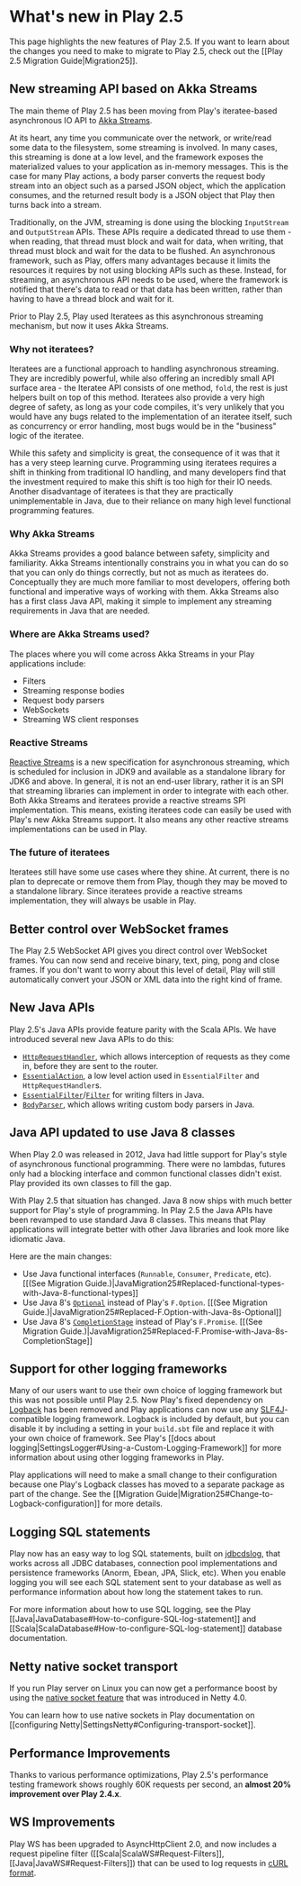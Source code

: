 <!--- Copyright (C) Lightbend Inc. <https://www.lightbend.com> -->
# What's new in Play 2.5

This page highlights the new features of Play 2.5. If you want to learn about the changes you need to make to migrate to Play 2.5, check out the [[Play 2.5 Migration Guide|Migration25]].

## New streaming API based on Akka Streams

The main theme of Play 2.5 has been moving from Play's iteratee-based asynchronous IO API to [Akka Streams](https://doc.akka.io/docs/akka/2.4.3/scala/stream/stream-introduction.html).

At its heart, any time you communicate over the network, or write/read some data to the filesystem, some streaming is involved.  In many cases, this streaming is done at a low level, and the framework exposes the materialized values to your application as in-memory messages.  This is the case for many Play actions, a body parser converts the request body stream into an object such as a parsed JSON object, which the application consumes, and the returned result body is a JSON object that Play then turns back into a stream.

Traditionally, on the JVM, streaming is done using the blocking `InputStream` and `OutputStream` APIs.  These APIs require a dedicated thread to use them - when reading, that thread must block and wait for data, when writing, that thread must block and wait for the data to be flushed.  An asynchronous framework, such as Play, offers many advantages because it limits the resources it requires by not using blocking APIs such as these.  Instead, for streaming, an asynchronous API needs to be used, where the framework is notified that there's data to read or that data has been written, rather than having to have a thread block and wait for it.

Prior to Play 2.5, Play used Iteratees as this asynchronous streaming mechanism, but now it uses Akka Streams.

### Why not iteratees?

Iteratees are a functional approach to handling asynchronous streaming.  They are incredibly powerful, while also offering an incredibly small API surface area - the Iteratee API consists of one method, `fold`, the rest is just helpers built on top of this method.  Iteratees also provide a very high degree of safety, as long as your code compiles, it's very unlikely that you would have any bugs related to the implementation of an iteratee itself, such as concurrency or error handling, most bugs would be in the "business" logic of the iteratee.

While this safety and simplicity is great, the consequence of it was that it has a very steep learning curve.  Programming using iteratees requires a shift in thinking from traditional IO handling, and many developers find that the investment required to make this shift is too high for their IO needs.  Another disadvantage of iteratees is that they are practically unimplementable in Java, due to their reliance on many high level functional programming features.

### Why Akka Streams

Akka Streams provides a good balance between safety, simplicity and familiarity.  Akka Streams intentionally constrains you in what you can do so that you can only do things correctly, but not as much as iteratees do.  Conceptually they are much more familiar to most developers, offering both functional and imperative ways of working with them.  Akka Streams also has a first class Java API, making it simple to implement any streaming requirements in Java that are needed.

### Where are Akka Streams used?

The places where you will come across Akka Streams in your Play applications include:

* Filters
* Streaming response bodies
* Request body parsers
* WebSockets
* Streaming WS client responses

### Reactive Streams

[Reactive Streams](http://reactivestreams.org) is a new specification for asynchronous streaming, which is scheduled for inclusion in JDK9 and available as a standalone library for JDK6 and above.  In general, it is not an end-user library, rather it is an SPI that streaming libraries can implement in order to integrate with each other.  Both Akka Streams and iteratees provide a reactive streams SPI implementation.  This means, existing iteratees code can easily be used with Play's new Akka Streams support.  It also means any other reactive streams implementations can be used in Play.

### The future of iteratees

Iteratees still have some use cases where they shine.  At current, there is no plan to deprecate or remove them from Play, though they may be moved to a standalone library. Since iteratees provide a reactive streams implementation, they will always be usable in Play.

## Better control over WebSocket frames

The Play 2.5 WebSocket API gives you direct control over WebSocket frames. You can now send and receive binary, text, ping, pong and close frames. If you don't want to worry about this level of detail, Play will still automatically convert your JSON or XML data into the right kind of frame.

## New Java APIs

Play 2.5's Java APIs provide feature parity with the Scala APIs. We have introduced several new Java APIs to do this:

* [`HttpRequestHandler`](api/java/play/http/HttpRequestHandler.html), which allows interception of requests as they come in, before they are sent to the router.
* [`EssentialAction`](api/java/play/mvc/EssentialAction.html), a low level action used in `EssentialFilter` and `HttpRequestHandler`s.
* [`EssentialFilter`](api/java/play/mvc/EssentialFilter.html)/[`Filter`](api/java/play/mvc/Filter.html) for writing filters in Java.
* [`BodyParser`](api/java/play/mvc/BodyParser.html), which allows writing custom body parsers in Java.

## Java API updated to use Java 8 classes

When Play 2.0 was released in 2012, Java had little support for Play's style of asynchronous functional programming. There were no lambdas, futures only had a blocking interface and common functional classes didn't exist. Play provided its own classes to fill the gap.

With Play 2.5 that situation has changed. Java 8 now ships with much better support for Play's style of programming. In Play 2.5 the Java APIs have been revamped to use standard Java 8 classes. This means that Play applications will integrate better with other Java libraries and look more like idiomatic Java.

Here are the main changes:

* Use Java functional interfaces (`Runnable`, `Consumer`, `Predicate`, etc). [[(See Migration Guide.)|JavaMigration25#Replaced-functional-types-with-Java-8-functional-types]]
* Use Java 8's [`Optional`](https://docs.oracle.com/javase/8/docs/api/java/util/Optional.html) instead of Play's `F.Option`. [[(See Migration Guide.)|JavaMigration25#Replaced-F.Option-with-Java-8s-Optional]]
* Use Java 8's [`CompletionStage`](https://docs.oracle.com/javase/8/docs/api/java/util/concurrent/CompletionStage.html) instead of Play's `F.Promise`. [[(See Migration Guide.)|JavaMigration25#Replaced-F.Promise-with-Java-8s-CompletionStage]]

## Support for other logging frameworks

Many of our users want to use their own choice of logging framework but this was not possible until Play 2.5. Now Play's fixed dependency on [Logback](https://logback.qos.ch/) has been removed and Play applications can now use any [SLF4J](https://www.slf4j.org/)-compatible logging framework. Logback is included by default, but you can disable it by including a setting in your `build.sbt` file and replace it with your own choice of framework. See Play's [[docs about logging|SettingsLogger#Using-a-Custom-Logging-Framework]] for more information about using other logging frameworks in Play.

Play applications will need to make a small change to their configuration because one Play's Logback classes has moved to a separate package as part of the change. See the [[Migration Guide|Migration25#Change-to-Logback-configuration]] for more details.

## Logging SQL statements

Play now has an easy way to log SQL statements, built on [jdbcdslog](https://github.com/jdbcdslog/jdbcdslog), that works across all JDBC databases, connection pool implementations and persistence frameworks (Anorm, Ebean, JPA, Slick, etc). When you enable logging you will see each SQL statement sent to your database as well as performance information about how long the statement takes to run.

For more information about how to use SQL logging, see the Play [[Java|JavaDatabase#How-to-configure-SQL-log-statement]] and [[Scala|ScalaDatabase#How-to-configure-SQL-log-statement]] database documentation.

## Netty native socket transport

If you run Play server on Linux you can now get a performance boost by using the [native socket feature](https://netty.io/wiki/native-transports.html) that was introduced in Netty 4.0.

You can learn how to use native sockets in Play documentation on [[configuring Netty|SettingsNetty#Configuring-transport-socket]].

## Performance Improvements

Thanks to various performance optimizations, Play 2.5's performance testing framework shows roughly 60K requests per second, an **almost 20% improvement over Play 2.4.x**.

## WS Improvements

Play WS has been upgraded to AsyncHttpClient 2.0, and now includes a request pipeline filter ([[Scala|ScalaWS#Request-Filters]], [[Java|JavaWS#Request-Filters]]) that can be used to log requests in [cURL format](https://curl.haxx.se/docs/manpage.html).  

